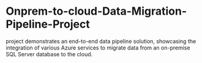 # Onprem-to-cloud-Data-Migration-Pipeline-Project
project demonstrates an end-to-end data pipeline solution, showcasing the integration of various Azure services to migrate data from an on-premise SQL Server database to the cloud.

